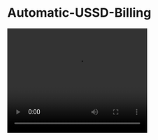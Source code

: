 # Automatic-USSD-Billing

<video width="320" height="240" controls>
  <source src="https://github.com/bujo-eayn/Automatic-USSD-Billing/blob/main/ussd-billing-demo.mp4)https://github.com/bujo-eayn/Automatic-USSD-Billing/blob/main/ussd-billing-demo.mp4" type="video/mp4">
</video>
